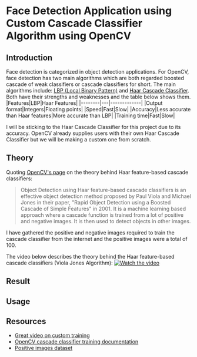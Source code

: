 # Face Detection Application using Custom Cascade Classifier Algorithm using OpenCV

## Introduction

Face detection is categorized in object detection applications. For OpenCV, face detection has two main algorithms which are both regarded boosted cascade of weak classifiers or cascade classifiers for short. The main algorithms include: [LBP (Local Binary Pattern)](https://en.wikipedia.org/wiki/Local_binary_patterns) and [Haar Cascade Classifier](https://en.wikipedia.org/wiki/Haar-like_feature). Both have their strengths and weaknesses and the table below shows them.
|Features|LBP|Haar Features|
|--------|---|-------------|
|Output format|Integers|Floating points|
|Speed|Fast|Slow|
|Accuracy|Less accurate than Haar features|More accurate than LBP|
|Training time|Fast|Slow|

I will be sticking to the Haar Cascade Classifier for this project due to its accuracy. OpenCV already supplies users with their own Haar Cascade Classifier but we will be making a custom one from scratch.

## Theory

Quoting [OpenCV's page](https://docs.opencv.org/3.4/db/d28/tutorial_cascade_classifier.html) on the theory behind Haar feature-based cascade classifiers:
> Object Detection using Haar feature-based cascade classifiers is an effective object detection method proposed by Paul Viola and Michael Jones in their paper, "Rapid Object Detection using a Boosted Cascade of Simple Features" in 2001. It is a machine learning based approach where a cascade function is trained from a lot of positive and negative images. It is then used to detect objects in other images.

I have gathered the positive and negative images required to train the cascade classifier from the internet and the positive images were a total of 100.

The video below describes the theory behind the Haar feature-based cascade classifiers (Viola Jones Algorithm):
[![Watch the video](https://i.ytimg.com/vi/uEJ71VlUmMQ/hq720.jpg?sqp=-oaymwEcCNAFEJQDSFXyq4qpAw4IARUAAIhCGAFwAcABBg==&rs=AOn4CLDf2POVUY-Xi87buEpRhwhK8ikemg)](https://www.youtube.com/watch?v=uEJ71VlUmMQ)

## Result

## Usage

## Resources

- [Great video on custom training](https://www.youtube.com/watch?v=XrCAvs9AePM&t=620s)
- [OpenCV cascade classifier training documentation](https://docs.opencv.org/4.2.0/dc/d88/tutorial_traincascade.html)
- [Positive images dataset](https://huggingface.co/datasets/HengJi/human_faces)
